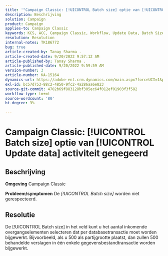 ```yaml
---
title: '"Campaign Classic: [!UICONTROL Batch size] optie van [!UICONTROL Update data] activiteit genegeerd'''
description: Beschrijving
solution: Campaign
product: Campaign
applies-to: Campaign Classic
keywords: KCS, ACC, Campaign Classic, Workflow, Update Data, Batch Size
resolution: Resolution
internal-notes: TK186772
bug: true
article-created-by: Tanay Sharma .
article-created-date: 9/20/2022 9:57:12 AM
article-published-by: Tanay Sharma .
article-published-date: 9/20/2022 9:59:59 AM
version-number: 3
article-number: KA-15164
dynamics-url: https://adobe-ent.crm.dynamics.com/main.aspx?forceUCI=1&pagetype=entityrecord&etn=knowledgearticle&id=e9123394-ca38-ed11-9db1-002248086735
exl-id: bc57d753-88c2-4850-9fc2-4a286aa6e823
source-git-commit: 4702b69f883128bf305ec64f012ef01903f3f582
workflow-type: tm+mt
source-wordcount: '80'
ht-degree: 3%

---
```


# Campaign Classic: [!UICONTROL Batch size] optie van [!UICONTROL Update data] activiteit genegeerd

## Beschrijving

<b>Omgeving</b>
Campaign Classic


<b>Probleem/symptomen</b>
De *[!UICONTROL Batch size]* worden niet gerespecteerd.




## Resolutie


De [!UICONTROL Batch size] in het veld kunt u het aantal inkomende overgangselementen selecteren dat per databasetransactie moet worden bijgewerkt. Bijvoorbeeld, als u 500 als partijgrootte plaatst, dan zullen 500 behandelde verslagen in één enkele gegevensbestandtransactie worden bijgewerkt.
